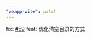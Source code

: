 ```yaml
---
"weapp-vite": patch
---
```


fix: [#59](https://github.com/weapp-vite/weapp-vite/issues/59)
feat: 优化清空目录的方式

